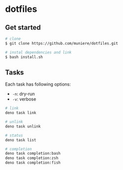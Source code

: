 # dotfiles

## Get started

```bash
# clone
$ git clone https://github.com/muniere/dotfiles.git

# instal dependencies and link
$ bash install.sh
```

## Tasks

Each task has following options:

- `-n`: dry-run
- `-v`: verbose 

```bash
# link 
deno task link

# unlink
deno task unlink

# status
deno task list

# completion
deno task completion:bash
deno task completion:zsh
deno task completion:fish
```
